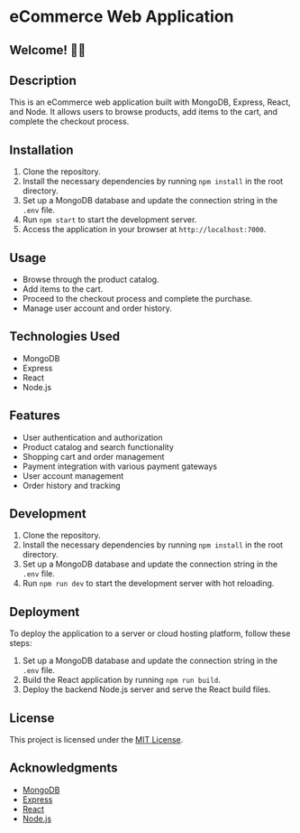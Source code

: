 # eCommerce Web Application

## Welcome! 👋😊

## Description
This is an eCommerce web application built with MongoDB, Express, React, and Node. It allows users to browse products, add items to the cart, and complete the checkout process.


## Installation
1. Clone the repository.
2. Install the necessary dependencies by running `npm install` in the root directory.
3. Set up a MongoDB database and update the connection string in the `.env` file.
4. Run `npm start` to start the development server.
5. Access the application in your browser at `http://localhost:7000`.


## Usage
- Browse through the product catalog.
- Add items to the cart.
- Proceed to the checkout process and complete the purchase.
- Manage user account and order history.

## Technologies Used
- MongoDB
- Express
- React
- Node.js

## Features
- User authentication and authorization
- Product catalog and search functionality
- Shopping cart and order management
- Payment integration with various payment gateways
- User account management
- Order history and tracking

## Development
1. Clone the repository.
2. Install the necessary dependencies by running `npm install` in the root directory.
3. Set up a MongoDB database and update the connection string in the `.env` file.
4. Run `npm run dev` to start the development server with hot reloading.

## Deployment
To deploy the application to a server or cloud hosting platform, follow these steps:
1. Set up a MongoDB database and update the connection string in the `.env` file.
2. Build the React application by running `npm run build`.
3. Deploy the backend Node.js server and serve the React build files.

## License
This project is licensed under the [MIT License](LICENSE).

## Acknowledgments
- [MongoDB](https://www.mongodb.com)
- [Express](https://expressjs.com)
- [React](https://reactjs.org)
- [Node.js](https://nodejs.org)